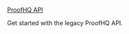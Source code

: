 [ProofHQ API](https://experienceleague.adobe.com/en/docs/workfront/using/review-and-approve-work/proofing/proofing)

Get started with the legacy ProofHQ API.

